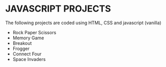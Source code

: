# JAVASCRIPT PROJECTS
The following projects are coded using HTML, CSS and javascript (vanilla)
* Rock Paper Scissors
* Memory Game
* Breakout
* Frogger
* Connect Four
* Space Invaders
